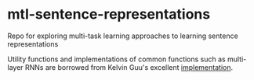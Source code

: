 # mtl-sentence-representations
Repo for exploring multi-task learning approaches to learning sentence representations

Utility functions and implementations of common functions such as multi-layer RNNs are borrowed from Kelvin Guu's excellent [implementation](https://github.com/kelvinguu/neural-editor).
